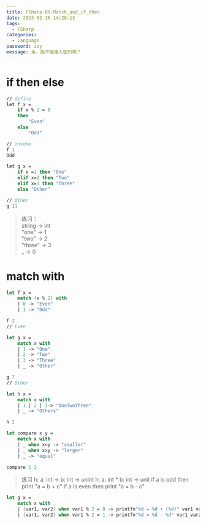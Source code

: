 ```yaml
---
title: FSharp-05-Match_and_if_then
date: 2023-02-16 14:28:13
tags: 
  - FSharp
categories: 
  - Language
password: zzy   
message: 亲，能不能输入密码啊？
---
```

# if then else

```fsharp
// define
let f x =
    if x % 2 = 0
    then 
        "Even"
    else 
        "Odd"

// invoke  
f 1 
Odd      
```
```fsharp
let g x =
    if x =1 then "One"
    elif x=2 then "Two"
    elif x=3 then "Three"
    else "Other"

// Other
g 11
```

> 练习：<br>
>   string -> int<br>
>   "one" -> 1<br>
>   "two" -> 2<br>
>   "three" -> 3<br>
>   _ -> 0

# match with

```fsharp
let f x =
    match (x % 2) with
    | 0 -> "Even"
    | 1 -> "Odd"

f 2
// Even    
```

```fsharp
let g x = 
    match x with
    | 1 -> "One"
    | 2 -> "Two"
    | 3 -> "Three"
    | _ -> "Other"

g 7
// Other
```

```fsharp
let h x = 
    match x with
    | 1 | 2 | 3-> "OneTwoThree"    
    | _ -> "Others"

h 2   
```

```fsharp
let compare x y = 
    match x with
    | _ when x<y -> "smaller"
    | _ when x>y -> "larger"
    | _ -> "equal"

compare 1 2
```
> 练习
> h: a: int -> b:  int -> unint 
> h: a: int * b: int -> unit 
> if a is odd then print "a = b + c" 
> if a is even then print "a = b - c"

```fsharp
let g x =
    match x with 
    | (var1, var2) when var1 % 2 = 0 -> printfn"%d = %d + (%d)" var1 var2 (var1 + var2)
    | (var1, var2) when var1 % 2 = 1 -> printfn"%d = %d - %d" var1 var2 (var1 - var2)
```

